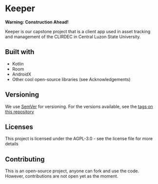 # Keeper

**Warning: Construction Ahead!**

Keeper is our capstone project that is a client app used in asset tracking and management of the CLIRDEC in Central Luzon State University.

## Built with

* Kotlin
* Room
* AndroidX
* Other cool open-source libraries (see Acknowledgements)

## Versioning

We use [SemVer](http://www.semver.org) for versioning. For the versions available, see the [tags on this repository](https://github.com/icabetong/keeper-android/tags)

## Licenses

This project is licensed under the AGPL-3.0 - see the license file for more details

## Contributing

This is an open-source project, anyone can fork and use the code. However, contributions are not open yet as the moment.

